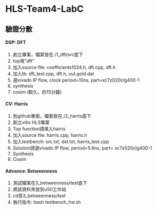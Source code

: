 # HLS-Team4-LabC

## 驗證分數
#### DSP: DFT

1. 創立專案，檔案皆在./1_dft/src底下
2. top填"dft"
3. 加入source file: coefficients1024.h, dft.cpp, dft.h
4. 加入tb: dft_test.cpp, dft.h, out.gold.dat
5. 選vivado IP flow, clock period=10ns, part=xc7z020clg400-1
6. synthesis
7. cosim (較久，約15分鐘)

#### CV: Harris

1.	到github專案，檔案皆在./2_harris底下
2.	創立vitis HLS專案
3.	Top function請填入harris
4.	加入source file: harris.cpp, harris.h
5.	加入testbench: src.txt, dst.txt, harris_test.cpp
6.	Solution請選vivado IP flow, period=5.6ns, part= xc7z020clg400-1
7.	Synthesis 
8.  Cosim

#### Advance: Betweenness

1. 測試檔案在3_betweenness/test底下
2. 將該資料夾放到u50工作站
3. cd至3_betweenness/test
4. 執行指令: bash testbench_hw.sh
